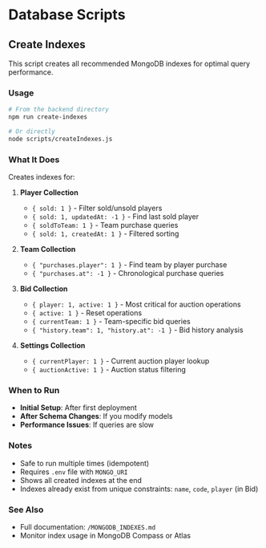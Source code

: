 # Database Scripts

## Create Indexes

This script creates all recommended MongoDB indexes for optimal query performance.

### Usage

```bash
# From the backend directory
npm run create-indexes

# Or directly
node scripts/createIndexes.js
```

### What It Does

Creates indexes for:

1. **Player Collection**
   - `{ sold: 1 }` - Filter sold/unsold players
   - `{ sold: 1, updatedAt: -1 }` - Find last sold player
   - `{ soldToTeam: 1 }` - Team purchase queries
   - `{ sold: 1, createdAt: 1 }` - Filtered sorting

2. **Team Collection**
   - `{ "purchases.player": 1 }` - Find team by player purchase
   - `{ "purchases.at": -1 }` - Chronological purchase queries

3. **Bid Collection**
   - `{ player: 1, active: 1 }` - Most critical for auction operations
   - `{ active: 1 }` - Reset operations
   - `{ currentTeam: 1 }` - Team-specific bid queries
   - `{ "history.team": 1, "history.at": -1 }` - Bid history analysis

4. **Settings Collection**
   - `{ currentPlayer: 1 }` - Current auction player lookup
   - `{ auctionActive: 1 }` - Auction status filtering

### When to Run

- **Initial Setup**: After first deployment
- **After Schema Changes**: If you modify models
- **Performance Issues**: If queries are slow

### Notes

- Safe to run multiple times (idempotent)
- Requires `.env` file with `MONGO_URI`
- Shows all created indexes at the end
- Indexes already exist from unique constraints: `name`, `code`, `player` (in Bid)

### See Also

- Full documentation: `/MONGODB_INDEXES.md`
- Monitor index usage in MongoDB Compass or Atlas
